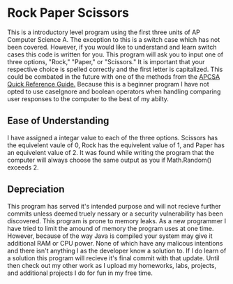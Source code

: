# Rock Paper Scissors
This is a introductory level program using the first three units of AP Computer Science A. The exception to this is a switch case which has not been covered. However, if you would like to understand and learn
switch cases this code is written for you. This program will ask you to input one of three options, "Rock," "Paper," or "Scissors." It is important that your respective choice is spelled correctly and the first
letter is capitalized. This could be combated in the future with one of the methods from the [APCSA Quick Reference Guide.](https://apstudents.collegeboard.org/ap/pdf/ap-computer-science-a-java-quick-reference_0.pdf) Because this is a beginner program I have not opted to use caseIgnore and boolean operators when handling comparing user responses to the computer to the best of my abilty.

## Ease of Understanding
I have assigned a integar value to each of the three options. Scissors has the equivelent vaule of 0, Rock has the equivelent value of 1, and Paper has an equivelent value of 2. It was found while writing the program that the computer will always choose the same output as you if Math.Random() exceeds 2. 

## Depreciation
This program has served it's intended purpose and will not recieve further commits unless deemed truely nessary or a security vulnerability has been discovered. This program is prone to memory leaks. As a new programmer I have tried to limit the amound of memory the program uses at one time. However, because of the way Java is compiled your system may give it additional RAM or CPU power. None of which have any malicous intentions and there isn't anything I as the developer know a solution to. If I do learn of a solution this program will recieve it's final commit with that update. Until then check out my other work as I upload my homeworks, labs, projects, and additional projects I do for fun in my free time.
